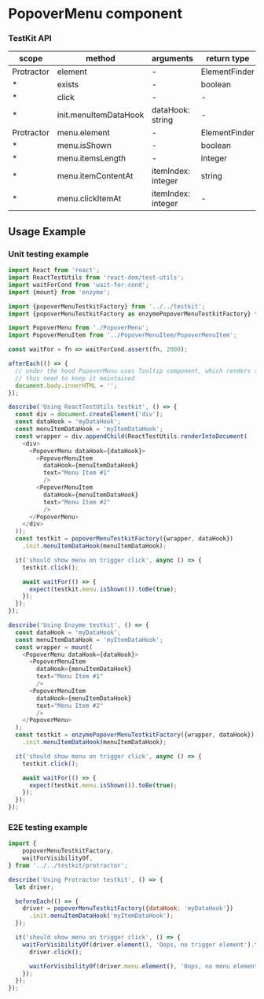 # PopoverMenu component

### TestKit API
| scope | method | arguments | return type |
|-------|--------|-----------|----------------|
| Protractor | element | - | ElementFinder  |
| * | exists | - | boolean |
| * | click | - | -  |
| * | init.menuItemDataHook | dataHook: string | - |
| Protractor | menu.element | - | ElementFinder |
| * | menu.isShown | - | boolean  |
| * | menu.itemsLength | - | integer  |
| * | menu.itemContentAt | itemIndex: integer | string |
| * | menu.clickItemAt | itemIndex: integer | - |


## Usage Example

### Unit testing example
```javascript
import React from 'react';
import ReactTestUtils from 'react-dom/test-utils';
import waitForCond from 'wait-for-cond';
import {mount} from 'enzyme';

import {popoverMenuTestkitFactory} from '../../testkit';
import {popoverMenuTestkitFactory as enzymePopoverMenuTestkitFactory} from '../../testkit/enzyme';

import PopoverMenu from './PopoverMenu';
import PopoverMenuItem from '../PopoverMenuItem/PopoverMenuItem';

const waitFor = fn => waitForCond.assert(fn, 2000);

afterEach(() => {
  // under the hood PopoverMenu uses Tooltip component, which renders straight into document.body
  // thus need to keep it maintained
  document.body.innerHTML = '';
});

describe('Using ReactTestUtils testkit', () => {
  const div = document.createElement('div');
  const dataHook = 'myDataHook';
  const menuItemDataHook = 'myItemDataHook';
  const wrapper = div.appendChild(ReactTestUtils.renderIntoDocument(
    <div>
      <PopoverMenu dataHook={dataHook}>
        <PopoverMenuItem
          dataHook={menuItemDataHook}
          text="Menu Item #1"
          />
        <PopoverMenuItem
          dataHook={menuItemDataHook}
          text="Menu Item #2"
          />
      </PopoverMenu>
    </div>
  ));
  const testkit = popoverMenuTestkitFactory({wrapper, dataHook})
    .init.menuItemDataHook(menuItemDataHook);

  it('should show menu on trigger click', async () => {
    testkit.click();

    await waitFor(() => {
      expect(testkit.menu.isShown()).toBe(true);
    });
  });
});

describe('Using Enzyme testkit', () => {
  const dataHook = 'myDataHook';
  const menuItemDataHook = 'myItemDataHook';
  const wrapper = mount(
    <PopoverMenu dataHook={dataHook}>
      <PopoverMenuItem
        dataHook={menuItemDataHook}
        text="Menu Item #1"
        />
      <PopoverMenuItem
        dataHook={menuItemDataHook}
        text="Menu Item #2"
        />
    </PopoverMenu>
  );
  const testkit = enzymePopoverMenuTestkitFactory({wrapper, dataHook})
    .init.menuItemDataHook(menuItemDataHook);

  it('should show menu on trigger click', async () => {
    testkit.click();

    await waitFor(() => {
      expect(testkit.menu.isShown()).toBe(true);
    });
  });
});
```
### E2E testing example
```javascript
import {
    popoverMenuTestkitFactory,
    waitForVisibilityOf,
} from '../../testkit/protractor';

describe('Using Protractor testkit', () => {
  let driver;

  beforeEach(() => {
    driver = popoverMenuTestkitFactory({dataHook: 'myDataHook'})
      .init.menuItemDataHook('myItemDataHook');
  });

  it('should show menu on trigger click', () => {
    waitForVisibilityOf(driver.element(), 'Oops, no trigger element').then(() => {
      driver.click();

      waitForVisibilityOf(driver.menu.element(), 'Oops, no menu element');
    });
  });
});
```